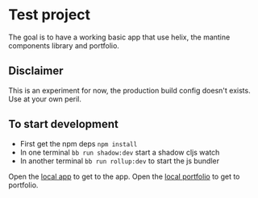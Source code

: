 # Test project

The goal is to have a working basic app that use helix, the mantine components library and portfolio.

## Disclaimer
This is an experiment for now, the production build config doesn't exists. Use at your own peril.

## To start development
* First get the npm deps `npm install`
* In one terminal `bb run shadow:dev` start a shadow cljs watch
* In another terminal `bb run rollup:dev` to start the js bundler

Open the [local app](http://localhost:1420/) to get to the app.
Open the [local portfolio](http://localhost:1421/) to get to portfolio.

